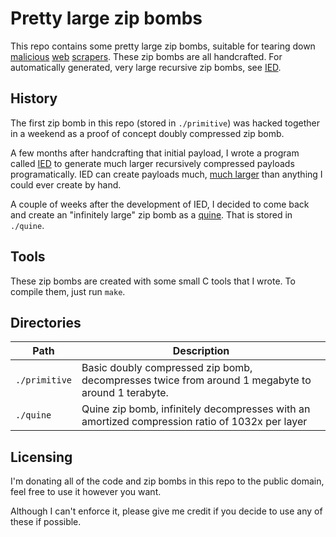 # Pretty large zip bombs

This repo contains some pretty large zip bombs, suitable for tearing down
[malicious](https://blog.haschek.at/2017/how-to-defend-your-website-with-zip-bombs.html)
[web](https://idiallo.com/blog/zipbomb-protection)
[scrapers](https://ache.one/notes/html_zip_bomb). These zip bombs are all
handcrafted. For automatically generated, very large recursive zip bombs, see
[IED](https://github.com/NateChoe1/ied).

## History

The first zip bomb in this repo (stored in `./primitive`) was hacked together in
a weekend as a proof of concept doubly compressed zip bomb.

A few months after handcrafting that initial payload, I wrote a program called
[IED](https://github.com/NateChoe1/ied) to generate much larger recursively
compressed payloads programatically. IED can create payloads much, [much
larger](https://natechoe.dev/blog/2025-08-04.html) than anything I could ever
create by hand.

A couple of weeks after the development of IED, I decided to come back and
create an "infinitely large" zip bomb as a
[quine](https://honno.dev/gzip-quine/). That is stored in `./quine`.

## Tools

These zip bombs are created with some small C tools that I wrote. To compile
them, just run `make`.

## Directories

| Path | Description |
| ---- | ----------- |
| `./primitive` | Basic doubly compressed zip bomb, decompresses twice from around 1 megabyte to around 1 terabyte. |
| `./quine` | Quine zip bomb, infinitely decompresses with an amortized compression ratio of 1032x per layer |

## Licensing

I'm donating all of the code and zip bombs in this repo to the public domain,
feel free to use it however you want.

Although I can't enforce it, please give me credit if you decide to use any of
these if possible.
